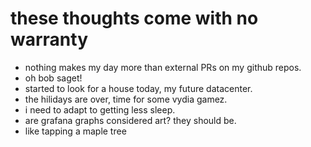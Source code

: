 # these thoughts come with no warranty

- nothing makes my day more than external PRs on my github repos.
- oh bob saget!
- started to look for a house today, my future datacenter.
- the hilidays are over, time for some vydia gamez.
- i need to adapt to getting less sleep.
- are grafana graphs considered art? they should be.
- like tapping a maple tree

